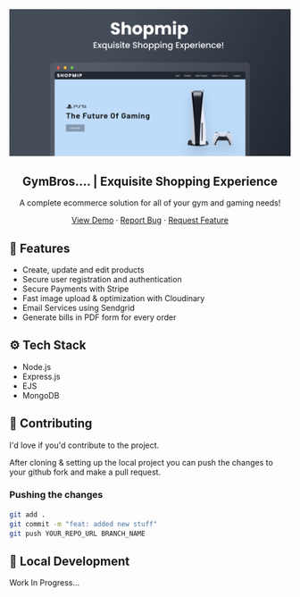 <a href="https://shopmip.herokuapp.com/">
    <img src="./public/pictures/shopmip.png" alt="shopmip preview">
  </a>

  <h2 align="center">GymBros.... | Exquisite Shopping Experience</h2>

  <p align="center">A complete ecommerce solution for all of your gym and gaming needs!</p>

  <p align="center">
    <a href="https://shopmip.herokuapp.com/">View Demo</a>
    ·
    <a href="https://github.com/SamipPoudel58/shopmip/issues">Report Bug</a>
    ·
    <a href="https://github.com/SamipPoudel58/shopmip/issues">Request Feature</a>
  </p>

## 🌟 Features

- Create, update and edit products
- Secure user registration and authentication
- Secure Payments with Stripe
- Fast image upload & optimization with Cloudinary
- Email Services using Sendgrid
- Generate bills in PDF form for every order

## ⚙️ Tech Stack

- Node.js
- Express.js
- EJS
- MongoDB

## 🙏 Contributing

I'd love if you'd contribute to the project.

After cloning & setting up the local project you can push the changes to your github fork and make a pull request.

### Pushing the changes

```bash
git add .
git commit -m "feat: added new stuff"
git push YOUR_REPO_URL BRANCH_NAME
```

## 🚀 Local Development

Work In Progress...
